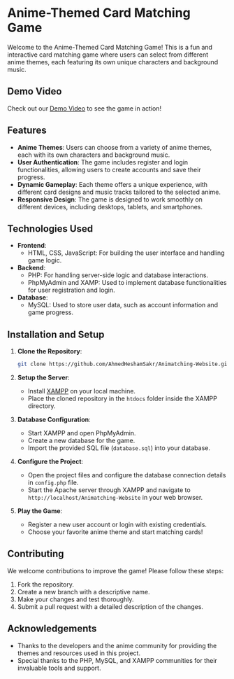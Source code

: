 
# Anime-Themed Card Matching Game

Welcome to the Anime-Themed Card Matching Game! This is a fun and interactive card matching game where users can select from different anime themes, each featuring its own unique characters and background music.

## Demo Video

Check out our [Demo Video](https://drive.google.com/file/d/1rK7drdlsnT71T3eGIZ-DqJBHj9R4fqqM/view?usp=share_link) to see the game in action!
## Features

- **Anime Themes**: Users can choose from a variety of anime themes, each with its own characters and background music.
- **User Authentication**: The game includes register and login functionalities, allowing users to create accounts and save their progress.
- **Dynamic Gameplay**: Each theme offers a unique experience, with different card designs and music tracks tailored to the selected anime.
- **Responsive Design**: The game is designed to work smoothly on different devices, including desktops, tablets, and smartphones.

## Technologies Used

- **Frontend**:
  - HTML, CSS, JavaScript: For building the user interface and handling game logic.
- **Backend**:
  - PHP: For handling server-side logic and database interactions.
  - PhpMyAdmin and XAMP: Used to implement database functionalities for user registration and login.
- **Database**:
  - MySQL: Used to store user data, such as account information and game progress.

## Installation and Setup

1. **Clone the Repository**:
    ```bash
    git clone https://github.com/AhmedHeshamSakr/Animatching-Website.git
    ```

2. **Setup the Server**:
    - Install [XAMPP](https://www.apachefriends.org/index.html) on your local machine.
    - Place the cloned repository in the `htdocs` folder inside the XAMPP directory.

3. **Database Configuration**:
    - Start XAMPP and open PhpMyAdmin.
    - Create a new database for the game.
    - Import the provided SQL file (`database.sql`) into your database.

4. **Configure the Project**:
    - Open the project files and configure the database connection details in `config.php` file.
    - Start the Apache server through XAMPP and navigate to `http://localhost/Animatching-Website` in your web browser.

5. **Play the Game**:
    - Register a new user account or login with existing credentials.
    - Choose your favorite anime theme and start matching cards!

## Contributing

We welcome contributions to improve the game! Please follow these steps:

1. Fork the repository.
2. Create a new branch with a descriptive name.
3. Make your changes and test thoroughly.
4. Submit a pull request with a detailed description of the changes.


## Acknowledgements

- Thanks to the developers and the anime community for providing the themes and resources used in this project.
- Special thanks to the PHP, MySQL, and XAMPP communities for their invaluable tools and support.



